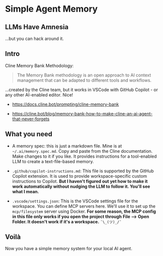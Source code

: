 # Simple Agent Memory

## LLMs Have Amnesia

...but you can hack around it.

## Intro

Cline Memory Bank Methodology:

> The Memory Bank methodology is an open approach to AI context management
> that can be adapted to different tools and workflows.

...created by the Cline team, but it works in VSCode with GitHub Copilot - or any other AI-enabled editor. Nice!

- <https://docs.cline.bot/prompting/cline-memory-bank>

- <https://cline.bot/blog/memory-bank-how-to-make-cline-an-ai-agent-that-never-forgets>

## What you need

- A memory spec: this is just a markdown file. Mine is at `~/.ai/memory.spec.md`. Copy and paste from the Cline documentation. Make changes to it if you like. It provides instructions for a tool-enabled LLM to create a text-file-based memory.

- `.github/copilot-instructions.md`: This file is supported by the GitHub Copilot extension. It is used to provide workspace-specific custom instructions to Copilot. **But I haven't figured out yet how to make it work automatically without nudging the LLM to follow it. You'll see what I mean.**

- `.vscode/settings.json`: This is the VSCode settings file for the workspace. You can define MCP servers here. We'll use it to set up the `mcp/filesystem` server using Docker. **For some reason, the MCP config in this file only works if you open the project through File --> Open Folder. It doesn't work if it's a workspace.** `¯\_(ツ)_/¯`

## Voilà

Now you have a simple memory system for your local AI agent.
